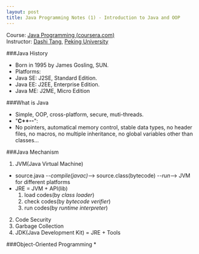 ```yaml
---
layout: post
title: Java Programming Notes (1) - Introduction to Java and OOP
---
```


Course: [Java Programming (coursera.com)](https://class.coursera.org/pkujava-001)  
Instructor: [Dashi Tang](https://www.coursera.org/instructor/~3838), [Peking University](http://english.pku.edu.cn/)

###Java History
* Born in 1995 by James Gosling, SUN.
* Platforms:
 * Java SE: J2SE, Standard Edition.
 * Java EE: J2EE, Enterprise Edition.
 * Java ME: J2ME, Micro Edition

###What is Java
* Simple, OOP, cross-platform, secure, muti-threads.
* "**C++--**":
 * No pointers, automatical memory control, stable data types, no header files, no macros, no multiple inheritance, no global variables other than classes...

###Java Mechanism
1. JVM(Java Virtual Machine)
 * source.java --_compile(javac)_--> source.class(bytecode) --_run_--> JVM for different platforms
 * JRE = JVM + API(lib)
   1. load codes(by _class loader_)
   2. check codes(by _bytecode verifier_)
   3. run codes(by _runtime interpreter_)  
2. Code Security  
3. Garbage Collection  
4. JDK(Java Development Kit) = JRE + Tools  

###Object-Oriented Programming
* 
